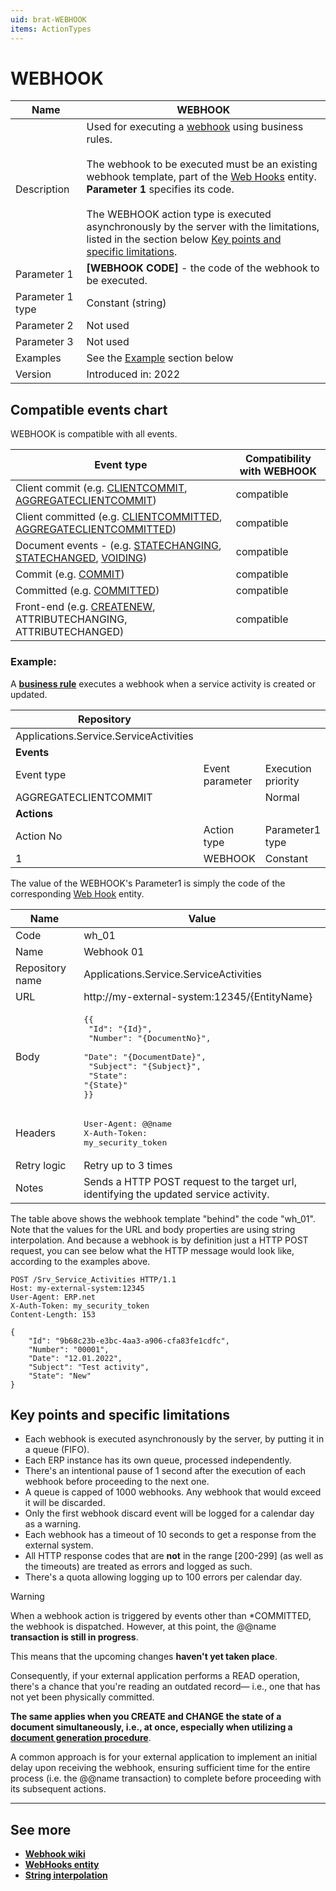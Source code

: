 ```yaml
---
uid: brat-WEBHOOK
items: ActionTypes
---
```

 
# WEBHOOK

| Name             | WEBHOOK                                                      |
| ---------------- | ------------------------------------------------------------ |
| Description      |  Used for executing a [webhook](https://en.wikipedia.org/wiki/Webhook) using business rules. <br/><br/> The webhook to be executed must be an existing webhook template, part of the [Web Hooks](https://docs.erp.net/model/entities/Systems.Core.WebHooks.html) entity. **Parameter 1** specifies its code. <br/><br/> The WEBHOOK action type is executed asynchronously by the server with the limitations, listed in the section below [Key points and specific limitations](#key-points-and-specific-limitations). |
| Parameter 1      | **[WEBHOOK CODE]** - the code of the webhook to be executed. |
| Parameter 1 type | Constant (string)                                            |
| Parameter 2      | Not used                                                     |
| Parameter 3      | Not used                                                     |
| Examples         | See the [Example](#example) section below                    |
| Version          | Introduced in: 2022                                          |

## Compatible events chart

WEBHOOK is compatible with all events.

| Event type                                                     | Compatibility with WEBHOOK                                   |
| -------------------------------------------------------------- | ------------------------------------------------------------ |
| Client commit (e.g. [CLIENTCOMMIT](../events/client-commit.md), [AGGREGATECLIENTCOMMIT](../events/aggregate-client-commit.md)) | compatible |
| Client committed (e.g. [CLIENTCOMMITTED](../events/client-committed.md), [AGGREGATECLIENTCOMMITTED](../events/aggregate-client-committed.md)) | compatible |
| Document events - (e.g. [STATECHANGING](../events/statechanging.md), [STATECHANGED](../events/statechanged.md), [VOIDING](../events/voiding.md))| compatible |
| Commit (e.g. [COMMIT](../events/commit.md))                    | compatible                                                   |
| Committed (e.g. [COMMITTED](../events/committed.md))                    | compatible                                                   |
| Front-end (e.g. [CREATENEW](../events/create-new.md), ATTRIBUTECHANGING, ATTRIBUTECHANGED) | compatible |

### Example:

А **[business rule](../index.md)** executes a webhook when a service activity is created or updated.

| Repository                             |                 |                    |                  |
| -------------------------------------- | --------------- | ------------------ | ---------------- |
| Applications.Service.ServiceActivities |                 |                    |                  |
| **Events**                             |                 |                    |                  |
| Event type                             | Event parameter | Execution priority |                  |
| AGGREGATECLIENTCOMMIT                  |                 | Normal             |                  |
| **Actions**                            |                 |                    |                  |
| Action No                              | Action type     | Parameter1 type    | Parameter1 value |
| 1                                      | WEBHOOK         | Constant           | wh_01            |

The value of the WEBHOOK's Parameter1 is simply the code of the corresponding [Web Hook](https://docs.erp.net/model/entities/Systems.Core.WebHooks.html) entity.

| Name             | Value                                                      |
| ---------------- | ---------------------------------------------------------- |
| Code             | wh_01                                                      |
| Name             | Webhook 01                                                 |
| Repository name  | Applications.Service.ServiceActivities                     |
| URL              | http://my-external-system:12345/{EntityName}               |
| Body             | <pre>{{<br/>    "Id": "{Id}",<br/>    "Number": "{DocumentNo}",<br/>    "Date": "{DocumentDate}",<br/>    "Subject": "{Subject}",<br/>    "State": "{State}"<br/>}}</pre> |
| Headers          | <pre>User-Agent: @@name<br/>X-Auth-Token: my_security_token</pre>                                                      |
| Retry logic      | Retry up to 3 times                                        |
| Notes            | Sends a HTTP POST request to the target url, identifying the updated service activity. |

The table above shows the webhook template "behind" the code "wh_01". Note that the values for the URL and body properties are using string interpolation. And because a webhook is by definition just a HTTP POST request, you can see below what the HTTP message would look like, according to the examples above.

```
POST /Srv_Service_Activities HTTP/1.1
Host: my-external-system:12345
User-Agent: ERP.net
X-Auth-Token: my_security_token
Content-Length: 153

{
    "Id": "9b68c23b-e3bc-4aa3-a906-cfa83fe1cdfc",
    "Number": "00001",
    "Date": "12.01.2022",
    "Subject": "Test activity",
    "State": "New"
}
```

## Key points and specific limitations
* Each webhook is executed asynchronously by the server, by putting it in a queue (FIFO).
* Each ERP instance has its own queue, processed independently.
* There's an intentional pause of 1 second after the execution of each webhook before proceeding to the next one.
* A queue is capped of 1000 webhooks. Any webhook that would exceed it will be discarded.
* Only the first webhook discard event will be logged for a calendar day as a warning.
* Each webhook has a timeout of 10 seconds to get a response from the external system. 
* All HTTP response codes that are **not** in the range [200-299] (as well as the timeouts) are treated as errors and logged as such.
* There's a quota allowing logging up to 100 errors per calendar day.

> [!WARNING]
> 
> When a webhook action is triggered by events other than \*COMMITTED, the webhook is dispatched. However, at this point, the @@name **transaction is still in progress**.
>
> This means that the upcoming changes **haven't yet taken place**.
>
> Consequently, if your external application performs a READ operation, there's a chance that you're reading an outdated record— i.e., one that has not yet been physically committed.
>
> **The same applies when you CREATE and CHANGE the state of a document simultaneously, i.e., at once, especially when utilizing a [document generation procedure](../../document-flow/generation.html)**.
>
> A common approach is for your external application to implement an initial delay upon receiving the webhook, ensuring sufficient time for the entire process (i.e. the @@name transaction) to complete before proceeding with its subsequent actions.

-------------
## See more

- **[Webhook wiki](https://en.wikipedia.org/wiki/Webhook)**
- **[WebHooks entity](https://docs.erp.net/model/entities/Systems.Core.WebHooks.html)**
- **[String interpolation](../../string-interpolation/index.md)**
